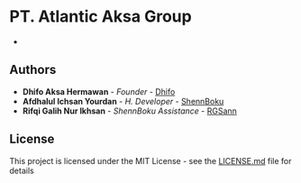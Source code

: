 # PT. Atlantic Aksa Group
-

## Authors
* **Dhifo Aksa Hermawan** - *Founder* - [Dhifo](https://www.facebook.com/dhifoaksa)
* **Afdhalul Ichsan Yourdan** - *H. Developer* - [ShennBoku](https://facebook.com/ShennBoku)
* **Rifqi Galih Nur Ikhsan** - *ShennBoku Assistance* - [RGSann](https://facebook.com/rgsann)

## License

This project is licensed under the MIT License - see the [LICENSE.md](LICENSE.md) file for details
